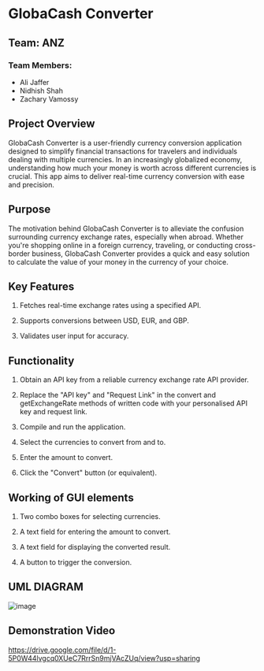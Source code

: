 # GlobaCash Converter

## Team: ANZ

### Team Members:
- Ali Jaffer
- Nidhish Shah
- Zachary Vamossy
  
## Project Overview
GlobaCash Converter is a user-friendly currency conversion application designed to simplify financial transactions for travelers and individuals dealing with multiple currencies. In an increasingly globalized economy, understanding how much your money is worth across different currencies is crucial. This app aims to deliver real-time currency conversion with ease and precision.

## Purpose
The motivation behind GlobaCash Converter is to alleviate the confusion surrounding currency exchange rates, especially when abroad. Whether you're shopping online in a foreign currency, traveling, or conducting cross-border business, GlobaCash Converter provides a quick and easy solution to calculate the value of your money in the currency of your choice.

## Key Features

1) Fetches real-time exchange rates using a specified API.

2) Supports conversions between USD, EUR, and GBP.

3) Validates user input for accuracy.

## Functionality

1) Obtain an API key from a reliable currency exchange rate API provider.

2) Replace the "API key" and "Request Link" in the convert and getExchangeRate methods of written code with your personalised API key and request link.

3) Compile and run the application.

4) Select the currencies to convert from and to.

5) Enter the amount to convert.

6) Click the "Convert" button (or equivalent).

## Working of GUI elements 

1. Two combo boxes for selecting currencies.

2. A text field for entering the amount to convert.

3. A text field for displaying the converted result.

4. A button to trigger the conversion.


## UML DIAGRAM
![image](https://github.com/Ajaffer5/GlobaCash-Converter-Project/assets/149440888/df6438e1-7a31-4fcc-bd70-42d6a459f720)

## Demonstration Video
https://drive.google.com/file/d/1-5P0W44lvgcq0XUeC7RrrSn9mjVAcZUq/view?usp=sharing


